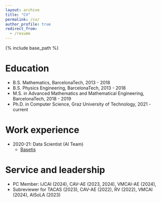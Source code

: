 ```yaml
---
layout: archive
title: "CV"
permalink: /cv/
author_profile: true
redirect_from:
  - /resume
---
```


{% include base_path %}

Education
======
* B.S. Mathematics, BarcelonaTech, 2013 - 2018
* B.S. Physics Engineering, BarcelonaTech, 2013 - 2018
* M.S. in Advanced Mathematics and Mathematical Engineering, BarcelonaTech, 2018 - 2019
* Ph.D. in Computer Science, Graz University of Technology, 2021 - current

Work experience
======
* 2020-21: Data Scientist (AI Team)
  * [Basetis](basetis.com)

<!-- Skills
======
* Skill 1
* Skill 2
  * Sub-skill 2.1
  * Sub-skill 2.2
  * Sub-skill 2.3
* Skill 3 -->

<!-- Publications
======
  <ul>{% for post in site.publications %}
    {% include archive-single-cv.html %}
  {% endfor %}</ul> -->

<!-- Talks
======
  <ul>{% for post in site.talks %}
    {% include archive-single-talk-cv.html %}
  {% endfor %}</ul>
   -->

<!-- Teaching
======
  <ul>{% for post in site.teaching %}
    {% include archive-single-cv.html %}
  {% endfor %}</ul> -->

Service and leadership
======
* PC Member: IJCAI (2024), CAV-AE (2023, 2024), VMCAI-AE (2024), 
* Subreviewer for TACAS (2023), CAV-AE (2022), RV (2022), VMCAI (2024), AISoLA (2023)
